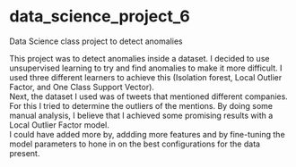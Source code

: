 # data_science_project_6
Data Science class project to detect anomalies

This project was to detect anomalies inside a dataset. 
I decided to use unsupervised learning to try and find anomalies to make it more difficult. 
I used three different learners to achieve this (Isolation forest, Local Outlier Factor, and One Class Support Vector).
<br>
Next, the dataset I used was of tweets that mentioned different companies.
For this I tried to determine the outliers of the mentions. 
By doing some manual analysis, I believe that I achieved some promising results with a Local Outlier Factor model.
<br>
I could have added more by, addding more features and by fine-tuning the model parameters to hone in on the best configurations for the data present. 
